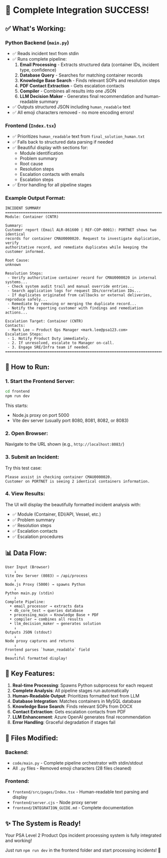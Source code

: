 # 🎉 Complete Integration SUCCESS!

## ✅ What's Working:

### Python Backend (`main.py`)
- ✅ Reads incident text from stdin
- ✅ Runs complete pipeline:
  1. **Email Processing** - Extracts structured data (container IDs, incident type, confidence)
  2. **Database Query** - Searches for matching container records
  3. **Knowledge Base Search** - Finds relevant SOPs and resolution steps
  4. **PDF Contact Extraction** - Gets escalation contacts
  5. **Compiler** - Combines all results into one JSON
  6. **LLM Decision Maker** - Generates final recommendation and human-readable summary
- ✅ Outputs structured JSON including `human_readable` text
- ✅ All emoji characters removed - no more encoding errors!

### Frontend (`Index.tsx`)
- ✅ Prioritizes `human_readable` text from `final_solution_human.txt`
- ✅ Falls back to structured data parsing if needed
- ✅ Beautiful display with sections for:
  - Module identification
  - Problem summary
  - Root cause
  - Resolution steps
  - Escalation contacts with emails
  - Escalation steps
- ✅ Error handling for all pipeline stages

### Example Output Format:
```
INCIDENT SUMMARY
================================================================================
Module: Container (CNTR)

Summary:
Customer report (Email ALR-861600 | REF-COP-0001): PORTNET shows two identical 
records for container CMAU0000020. Request to investigate duplication, verify 
authoritative record, and remediate duplicates while keeping the customer informed.

Root Cause:
unknown

Resolution Steps:
 - Verify authoritative container record for CMAU0000020 in internal systems...
 - Check system audit trail and manual override entries...
 - Search application logs for request IDs/correlation IDs...
 - If duplicates originated from callbacks or external deliveries, reproduce safely...
 - Remediate by removing or merging the duplicate record...
 - Notify the reporting customer with findings and remediation actions...

Escalation Target: Container (CNTR)
Contacts:
 - Mark Lee – Product Ops Manager <mark.lee@psa123.com>
Escalation Steps:
 - 1. Notify Product Duty immediately.
 - 2. If unresolved, escalate to Manager on-call.
 - 3. Engage SRE/Infra team if needed.
================================================================================
```

## 🚀 How to Run:

### 1. Start the Frontend Server:
```bash
cd frontend
npm run dev
```

This starts:
- Node.js proxy on port 5000
- Vite dev server (usually port 8080, 8081, 8082, or 8083)

### 2. Open Browser:
Navigate to the URL shown (e.g., `http://localhost:8083/`)

### 3. Submit an Incident:
Try this test case:
```
Please assist in checking container CMAU0000020. 
Customer on PORTNET is seeing 2 identical containers information.
```

### 4. View Results:
The UI will display the beautifully formatted incident analysis with:
- ✅ Module (Container, EDI/API, Vessel, etc.)
- ✅ Problem summary
- ✅ Resolution steps
- ✅ Escalation contacts
- ✅ Escalation procedures

## 📊 Data Flow:

```
User Input (Browser)
    ↓
Vite Dev Server (8083) → /api/process
    ↓
Node.js Proxy (5000) → spawns Python
    ↓
Python main.py (stdin)
    ↓
Complete Pipeline:
  • email_processor → extracts data
  • db_core_test → queries database
  • processing_main → Knowledge Base + PDF
  • compiler → combines all results
  • llm_decision_maker → generates solution
    ↓
Outputs JSON (stdout)
    ↓
Node proxy captures and returns
    ↓
Frontend parses `human_readable` field
    ↓
Beautiful formatted display!
```

## 🎯 Key Features:

1. **Real-time Processing**: Spawns Python subprocess for each request
2. **Complete Analysis**: All pipeline stages run automatically
3. **Human-Readable Output**: Prioritizes formatted text from LLM
4. **Database Integration**: Matches containers in MySQL database
5. **Knowledge Base Search**: Finds relevant SOPs from DOCX
6. **Contact Extraction**: Gets escalation contacts from PDF
7. **LLM Enhancement**: Azure OpenAI generates final recommendation
8. **Error Handling**: Graceful degradation if stages fail

## 📝 Files Modified:

### Backend:
- `code/main.py` - Complete pipeline orchestrator with stdin/stdout
- All `.py` files - Removed emoji characters (28 files cleaned)

### Frontend:
- `frontend/src/pages/Index.tsx` - Human-readable text parsing and display
- `frontend/server.cjs` - Node proxy server
- `frontend/INTEGRATION_GUIDE.md` - Complete documentation

## ✨ The System is Ready!

Your PSA Level 2 Product Ops incident processing system is fully integrated and working!

Just run `npm run dev` in the frontend folder and start processing incidents! 🎉
